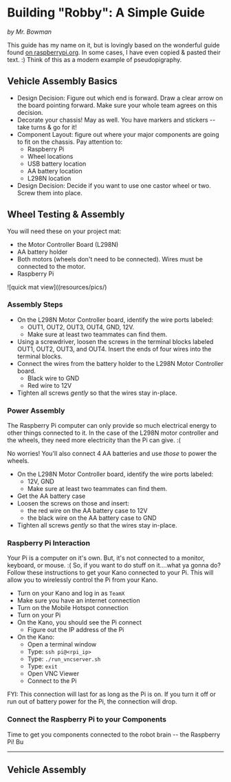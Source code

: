 # Building "Robby": A Simple Guide

_by Mr. Bowman_

This guide has my name on it, but is lovingly based on the wonderful guide found [on raspberrypi.org](https://projects.raspberrypi.org/en/projects/build-a-buggy). In some cases, I have even copied & pasted their text. :) Think of this as a modern example of pseudopigraphy.

## Vehicle Assembly Basics

* Design Decision: Figure out which end is forward. Draw a clear arrow on the board pointing forward. Make sure your whole team agrees on this decision.
* Decorate your chassis! May as well. You have markers and stickers -- take turns & go for it!
* Component Layout: figure out where your major components are going to fit on the chassis. Pay attention to:
    * Raspberry Pi
    * Wheel locations
    * USB battery location
    * AA battery location
    * L298N location
* Design Decision: Decide if you want to use one castor wheel or two. Screw them into place.

## Wheel Testing & Assembly

You will need these on your project mat:

* the Motor Controller Board (L298N)
* AA battery holder
* Both motors (wheels don't need to be connected). Wires must be connected to the motor.
* Raspberry Pi

![quick mat view]((resources/pics/)

### Assembly Steps

* On the L298N Motor Controller board, identify the wire ports labeled:
    * OUT1, OUT2, OUT3, OUT4, GND, 12V.
    * Make sure at least two teammates can find them.
* Using a screwdriver, loosen the screws in the terminal blocks labeled OUT1, OUT2, OUT3, and OUT4. Insert the ends of four wires into the terminal blocks.
* Connect the wires from the battery holder to the L298N Motor Controller board.
    * Black wire to GND
    * Red wire to 12V
* Tighten all screws _gently_ so that the wires stay in-place.


### Power Assembly

The Raspberry Pi computer can only provide so much electrical energy to other things connected to it. In the case of the L298N motor controller and the wheels, they need more electricity than the Pi can give. :( 

No worries! You'll also connect 4 AA batteries and use _those_ to power the wheels.

* On the L298N Motor Controller board, identify the wire ports labeled:
    * 12V, GND
    * Make sure at least two teammates can find them.
* Get the AA battery case
* Loosen the screws on those and insert:
    * the red wire on the AA battery case to 12V
    * the black wire on the AA battery case to GND
* Tighten all screws _gently_ so that the wires stay in-place.

### Raspberry Pi Interaction

Your Pi is a computer on it's own. But, it's not connected to a monitor, keyboard, or mouse. :( So, if you want to do stuff on it....what ya gonna do? Follow these instructions to get your Kano connected to your Pi. This will allow you to wirelessly control the Pi from your Kano. 
* Turn on your Kano and log in as `TeamX`
* Make sure you have an internet connection
* Turn on the Mobile Hotspot connection
* Turn on your Pi
* On the Kano, you should see the Pi connect
    * Figure out the IP address of the Pi
* On the Kano:
    * Open a terminal window
    * Type: `ssh pi@<rpi_ip>`
    * Type: `./run_vncserver.sh`
    * Type: `exit`
    * Open VNC Viewer
    * Connect to the Pi

FYI: This connection will last for as long as the Pi is on. If you turn it off or run out of battery power for the Pi, the connection will drop. 

### Connect the Raspberry Pi to your Components

Time to get you components connected to the robot brain -- the Raspberry Pi! Bu

----

## Vehicle Assembly
